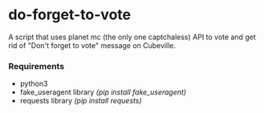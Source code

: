 # do-forget-to-vote
A script that uses planet mc (the only one captchaless) API to vote and get rid of "Don't forget to vote" message on Cubeville.

### Requirements
- python3
- fake_useragent library _(pip install fake_useragent)_
- requests library _(pip install requests)_
